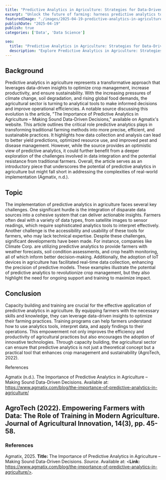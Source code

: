 ```yaml
---
title: "Predictive Analytics in Agriculture: Strategies for Data-Driven Crop Management"
excerpt: "Unlock the future of farming: harness predictive analytics to elevate crop yields, optimize resources, and transform sustainability amidst climate challenges. Step into the data-driven era!"
featuredImage: "./images/2025-04-19-predictive-analytics-in-agriculture-strategies-for-data-driven-crop-management.jpg"
publishDate: "2025-04-19"
publish: true
categories: ['Data', 'Data Science']

seo:
  title: "Predictive Analytics in Agriculture: Strategies for Data-Driven Crop Management - Policy and Innovation"
  description: "Explore Predictive Analytics in Agriculture: Strategies for Data-Driven Crop Management through a critical lens, with action-oriented recommendations."
---
```


## Background

Predictive analytics in agriculture represents a transformative approach that leverages data-driven insights to optimize crop management, increase productivity, and ensure sustainability. With the increasing pressures of climate change, soil degradation, and rising global food demands, the agricultural sector is turning to analytical tools to make informed decisions and improve operational efficiencies. A notable source discussing this evolution is the article, "The Importance of Predictive Analytics in Agriculture – Making Sound Data-Driven Decisions," available on Agmatix's website. This article outlines the critical role predictive analytics plays in transforming traditional farming methods into more precise, efficient, and sustainable practices. It highlights how data collection and analysis can lead to better yield predictions, optimized resource use, and improved pest and disease management. However, while the source provides an optimistic view of predictive analytics, it could further benefit from a deeper exploration of the challenges involved in data integration and the potential resistance from traditional farmers. Overall, the article serves as an introductory piece that underscores the potential of predictive analytics in agriculture but might fall short in addressing the complexities of real-world implementation (Agmatix, n.d.).

## Topic

The implementation of predictive analytics in agriculture faces several key challenges. One significant hurdle is the integration of disparate data sources into a cohesive system that can deliver actionable insights. Farmers often deal with a variety of data types, from satellite images to sensor readings, which require sophisticated analytics tools to interpret effectively. Another challenge is the accessibility and usability of these tools for farmers, who may lack technical expertise. Despite these challenges, significant developments have been made. For instance, companies like Climate Corp. are utilizing predictive analytics to provide farmers with weather forecasts, soil condition assessments, and crop health monitoring, all of which inform better decision-making. Additionally, the adoption of IoT devices in agriculture has facilitated real-time data collection, enhancing the precision of predictive models. These examples illustrate the potential of predictive analytics to revolutionize crop management, but they also highlight the need for ongoing support and training to maximize impact.

## Conclusion

Capacity building and training are crucial for the effective application of predictive analytics in agriculture. By equipping farmers with the necessary skills and knowledge, they can leverage data-driven insights to optimize their farming practices. Training programs can help farmers understand how to use analytics tools, interpret data, and apply findings to their operations. This empowerment not only improves the efficiency and productivity of agricultural practices but also encourages the adoption of innovative technologies. Through capacity building, the agricultural sector can ensure that predictive analytics is not just a theoretical concept but a practical tool that enhances crop management and sustainability (AgroTech, 2022). 

References

Agmatix (n.d.). The Importance of Predictive Analytics in Agriculture – Making Sound Data-Driven Decisions. Available at: https://www.agmatix.com/blog/the-importance-of-predictive-analytics-in-agriculture/

AgroTech (2022). Empowering Farmers with Data: The Role of Training in Modern Agriculture. Journal of Agricultural Innovation, 14(3), pp. 45-58.
--

### References

Agmatix, 2025. **Title:** The Importance of Predictive Analytics in Agriculture – Making Sound Data-Driven Decisions. *Source*. Available at: <**Link:** https://www.agmatix.com/blog/the-importance-of-predictive-analytics-in-agriculture/>.